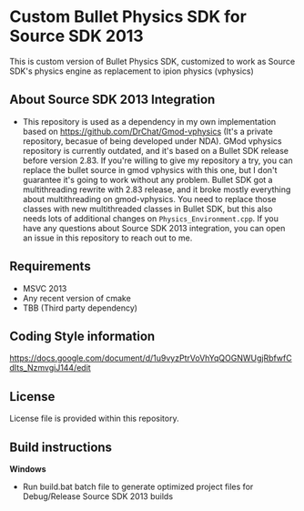 # Custom Bullet Physics SDK for Source SDK 2013

This is custom version of Bullet Physics SDK, customized to work as Source SDK's physics engine as replacement to ipion physics (vphysics)

## About Source SDK 2013 Integration

- This repository is used as a dependency in my own implementation based on https://github.com/DrChat/Gmod-vphysics (It's a private repository, becasue of being developed under NDA). GMod vphysics repository is currently outdated, and it's based on a Bullet SDK release before version 2.83. If you're willing to give my repository a try, you can replace the bullet source in gmod vphysics with this one, but I don't guarantee it's going to work without any problem. Bullet SDK got a multithreading rewrite with 2.83 release, and it broke mostly everything about multithreading on gmod-vphysics. You need to replace those classes with new multithreaded classes in Bullet SDK, but this also needs lots of additional changes on `Physics_Environment.cpp`. If you have any questions about Source SDK 2013 integration, you can open an issue in this repository to reach out to me.

## Requirements

- MSVC 2013
- Any recent version of cmake
- TBB (Third party dependency)

## Coding Style information

https://docs.google.com/document/d/1u9vyzPtrVoVhYqQOGNWUgjRbfwfCdIts_NzmvgiJ144/edit

## License

License file is provided within this repository.

## Build instructions

**Windows**

- Run build.bat batch file to generate optimized project files for Debug/Release Source SDK 2013 builds
